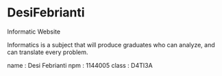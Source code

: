 # DesiFebrianti
Informatic Website


Informatics is a subject that will produce graduates who can analyze, and can translate every problem.

name : Desi Febrianti
npm : 1144005
class : D4TI3A
